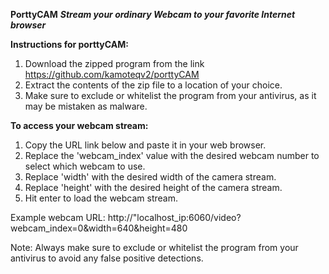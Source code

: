 **PorttyCAM**
***Stream your ordinary Webcam to your favorite Internet browser***

****Instructions for porttyCAM:****

1. Download the zipped program from the link https://github.com/kamoteqv2/porttyCAM
2. Extract the contents of the zip file to a location of your choice.
3. Make sure to exclude or whitelist the program from your antivirus, as it may be mistaken as malware.

****To access your webcam stream:****

1. Copy the URL link below and paste it in your web browser.
2. Replace the 'webcam_index' value with the desired webcam number to select which webcam to use.
3. Replace 'width' with the desired width of the camera stream.
5. Replace 'height' with the desired height of the camera stream.
6. Hit enter to load the webcam stream.

Example webcam URL: http://"localhost_ip:6060/video?webcam_index=0&width=640&height=480

Note: Always make sure to exclude or whitelist the program from your antivirus to avoid any false positive detections.